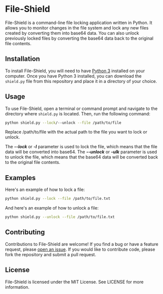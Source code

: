 # File-Shield

File-Shield is a command-line file locking application written in Python. It allows you to monitor changes in the file system and lock any new files created by converting them into base64 data. You can also unlock previously locked files by converting the base64 data back to the original file contents.

## Installation

To install File-Shield, you will need to have [Python 3](https://www.python.org/downloads/) installed on your computer. Once you have Python 3 installed, you can download the `shield.py` file from this repository and place it in a directory of your choice.

## Usage

To use File-Shield, open a terminal or command prompt and navigate to the directory where `shield.py` is located. Then, run the following command:

```bash
python shield.py --lock/--unlock --file /path/to/file
```
Replace /path/to/file with the actual path to the file you want to lock or unlock.

The ***--lock*** or ***-l*** parameter is used to lock the file, which means that the file data will be converted into base64. The ***--unlock*** or ***-ulk*** parameter is used to unlock the file, which means that the base64 data will be converted back to the original file contents.

## Examples

Here's an example of how to lock a file:
```bash
python shield.py --lock --file /path/to/file.txt
```
And here's an example of how to unlock a file:
```bash
python shield.py --unlock --file /path/to/file.txt
```

## Contributing

Contributions to File-Shield are welcome! If you find a bug or have a feature request, please [open an issue](https://github.com/VishalShenoy2002/File-Shield/issues). If you would like to contribute code, please fork the repository and submit a pull request.

## License

File-Shield is licensed under the MIT License. See LICENSE for more information.
